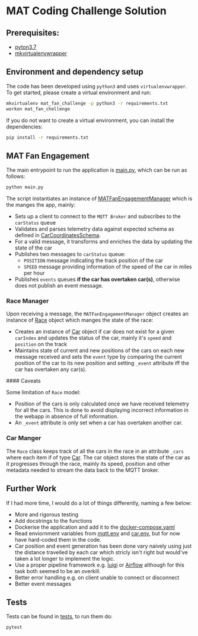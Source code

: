 # MAT Coding Challenge Solution

## Prerequisites:

* [pyton3.7](https://www.python.org/downloads/release/python-370/)
* [mkvirtualenvwrapper](https://virtualenvwrapper.readthedocs.io/en/latest/)


## Environment and dependency setup 

The code has been developed using `python3` and uses `virtualenvwrapper`. To get started,
please create a virtual environment and run:

```bash
mkvirtualenv mat_fan_challenge -p python3 -r requirements.txt
workon mat_fan_chellenge
``` 

If you do not want to create a virtual environment, you can install the dependencies:

```bash
pip install -r requirements.txt
```
           
           
## MAT Fan Engagement

The main entrypoint to run the application is [main.py](./main.py), which can be run as follows:

```bash
python main.py
```

The script instantiates an instance of [MATFanEngagementManager](./src/mat_fan_engagement_manager.py)
which is the manges the app, mainly:

* Sets up a client to connect to the `MQTT Broker` and subscribes to the `carStatus` queue
* Validates and parses telemetry data against expected schema as defined in [CarCoordinatesSchema](./src/schemas/car_coordinates.py).
* For a valid message, it transforms and enriches the data by updating the state of the car
* Publishes two messages to `carStatus` queue:
    * `POSITION` message indicating the track position of the car
    * `SPEED` message providing information of the speed of the car in miles per hour
* Publishes `events` queues **if the car has overtaken car(s)**, otherwise does not publish an event message.


### Race Manager 

Upon receiving a message, the `MATFanEngagementManager` object creates an instance of [Race](./src/models/race.py)
object which manges the state of the race:

* Creates an instance of [Car](./src/models/car.py) object if car does not exist for a given `carIndex`
and updates the status of the car, mainly it's `speed` and `position` on the track
* Maintains state of current and new positions of the cars on each new message received and sets the `event` type by
comparing the current position of the car to its new position and setting `_event` attribute iff the car has 
overtaken any car(s).

#### Caveats

Some limitation of `Race` model:

* Position of the cars is only calculated once we have received telemetry for all the cars. This is done to avoid
displaying incorrect information in the webapp in absence of full information.
* An `_event` attribute is only set when a car has overtaken another car.


### Car Manger

The `Race` class keeps track of all the cars in the race in an attribute `_cars` where each item if of type [Car](./src/models/car.py).
The car object stores the state of the car as it progresses through the race, mainly its speed, position and other
metadata needed to stream the data back to the MQTT broker.


## Further Work

If I had more time, I would do a lot of things differently, naming a few below:

* More and rigorous testing
* Add docstrings to the functions
* Dockerise the application and add it to the [docker-compose.yaml](../../docker-compose.yaml)
* Read enviornment variables from [mqtt.env](../../mqtt.env) and [car.env](../../cars.env), but for now have hard-coded
them in the code.
* Car position and event generation has been done vary naively using just the distance travelled by each car which
stricly isn't right but would've taken a lot longer to implement the logic.
* Use a proper pipeline framework e.g. [luigi](https://github.com/spotify/luigi) or [Airflow](https://airflow.apache.org/) although
for this task both seemed to be an overkill.
* Better error handling e.g. on client unable to connect or disconnect
* Better event messages


## Tests

Tests can be found in [tests](./tests), to run them do:

```bash
pytest
```
